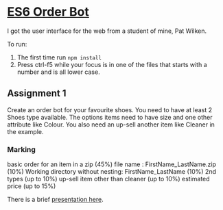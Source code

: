 # <a href="https://github.com/tonazih/Week3" target="_blank">ES6 Order Bot</a>

I got the user interface for the web from a student of mine, Pat Wilken.

To run:

1. The first time run `npm install`
2. Press ctrl-f5 while your focus is in one of the files that starts with a number and is all lower case.

## Assignment 1

Create an order bot for your favourite shoes. You need to have at least 2  Shoes type  available. The options items need to have size and one other attribute like Colour. You also need an up-sell another item like Cleaner in the example.

### Marking

basic order for an item in a zip (45%)
file name : FirstName_LastName.zip (10%)
Working directory without nesting: FirstName_LastName (10%)
2nd types (up to 10%)
up-sell item other than cleaner (up to 10%)
estimated price (up to 15%)

There is a brief [presentation here](EventsAndObjects.pdf).